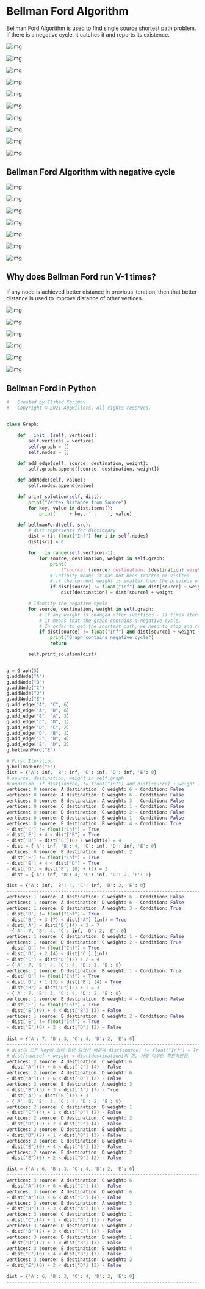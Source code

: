 # Bellman Ford Algorithm

Bellman Ford Algorithm is used to find single source shortest path problem. If there is a negative cycle, it catches it and reports its existence.

![img](https://cdn-images-1.medium.com/max/1000/1*zTS9YRurIdNUJ9wLNMncBA.png)

![img](https://cdn-images-1.medium.com/max/1000/1*oTUKi6P_ZuLvDDz8Xqig8w.png)

![img](https://cdn-images-1.medium.com/max/1000/1*7bD9pC8cHE4d1Sk4yfMc6g.png)

![img](https://cdn-images-1.medium.com/max/1000/1*ZPHsQywkV-31uIW4PhwflQ.png)

![img](https://cdn-images-1.medium.com/max/1000/1*fAhc2hJl0wO2fwgMmGAR8Q.png)

![img](https://cdn-images-1.medium.com/max/1000/1*9uYZy3snr6Xf3f9aNaMrow.png)

![img](https://cdn-images-1.medium.com/max/1000/1*6uqriy9H3UJPvpNaU_nnIA.png)

![img](https://cdn-images-1.medium.com/max/1000/1*xrlD3oy0W9LCL2qjeDQ4gw.png)

![img](https://cdn-images-1.medium.com/max/1000/1*nTO0CZ7QIEwifYpuRw0uSA.png)

![img](https://cdn-images-1.medium.com/max/1000/1*nTO0CZ7QIEwifYpuRw0uSA.png)

## Bellman Ford Algorithm with negative cycle

![img](https://cdn-images-1.medium.com/max/1000/1*4uzPpWx31Nh0u4Lnn3AwKw.png)

![img](https://cdn-images-1.medium.com/max/1000/1*-W9s2sMSmQVa14Re8TxmYA.png)

![img](https://cdn-images-1.medium.com/max/1000/1*Fi9kD-5IHSsBHRNCeb-5lA.png)

![img](https://cdn-images-1.medium.com/max/1000/1*lAwUXHzDYIlr1CytqSJ-YA.png)

![img](https://cdn-images-1.medium.com/max/1000/1*OShFBD40iAGDtcgQ_aqrow.png)

![img](https://cdn-images-1.medium.com/max/1000/1*FB10CvAETzrVzzzlO8e1wg.png)

![img](https://cdn-images-1.medium.com/max/1000/1*ddO6qoIX1DVHP0dh1eW6DA.png)

## Why does Bellman Ford run V-1 times?

If any node is achieved better distance in previous iteration, then that better distance is used to improve distance of other vertices.

![img](https://cdn-images-1.medium.com/max/1000/1*Yaq1_5kmT8VYrt8dL-eXDg.png)

![img](https://cdn-images-1.medium.com/max/1000/1*7XocZ--yLndfFBVX16jwbg.png)



![img](https://cdn-images-1.medium.com/max/1000/1*IFvfI3Hj25e96HKn-N-mlw.png)

![img](https://cdn-images-1.medium.com/max/1000/1*j7sGUbfQEjkIiquGfmeWbg.png)

![img](https://cdn-images-1.medium.com/max/1000/1*gLtVSi1irnQxFYMua4gv3A.png)

![img](https://cdn-images-1.medium.com/max/1000/1*x0rcGZ0FV1kzxdUawcTFFQ.png)

## Bellman Ford in Python

```python
#   Created by Elshad Karimov
#   Copyright © 2021 AppMillers. All rights reserved.


class Graph:

    def __init__(self, vertices):
        self.vertices = vertices
        self.graph = []
        self.nodes = []

    def add_edge(self, source, destination, weight):
        self.graph.append([source, destination, weight])

    def addNode(self, value):
        self.nodes.append(value)

    def print_solution(self, dist):
        print("Vertex Distance from Source")
        for key, value in dist.items():
            print('  ' + key, ' :    ', value)

    def bellmanFord(self, src):
        # dist represents for dictionary
        dist = {i: float("Inf") for i in self.nodes}
        dist[src] = 0

        for _ in range(self.vertices-1):
            for source, destination, weight in self.graph:
                print(
                    f"source: {source} destination: {destination} weight: {weight}")
                # Infinity means it has not been tracked or visited
                # if the current weight is smaller than the previous one, it will be replaced
                if dist[source] != float("Inf") and dist[source] + weight < dist[destination]:
                    dist[destination] = dist[source] + weight

        # Identify the negative cyvle
        for source, destination, weight in self.graph:
            # If any weight is changed after (vertices - 1) times iteration,
            # it means that the graph contains a negative cycle.
            # In order to get the shortest path, we need to stop and return the result
            if dist[source] != float("Inf") and dist[source] + weight < dist[destination]:
                print("Graph contains negative cycle")
                return

        self.print_solution(dist)


g = Graph(5)
g.addNode("A")
g.addNode("B")
g.addNode("C")
g.addNode("D")
g.addNode("E")
g.add_edge("A", "C", 6)
g.add_edge("A", "D", 6)
g.add_edge("B", "A", 3)
g.add_edge("C", "D", 1)
g.add_edge("D", "C", 2)
g.add_edge("D", "B", 1)
g.add_edge("E", "B", 4)
g.add_edge("E", "D", 2)
g.bellmanFord("E")
```

```python
# First Iteration
g.bellmanFord("E")
dist = {'A': inf, 'B': inf, 'C': inf, 'D': inf, 'E': 0}
# source, destination, weight in self.graph
#Condition: if dist[source] != float("Inf") and dist[source] + weight < dist[destination]
vertices: 0 source: A destination: C weight: 6 - Condition: False
vertices: 0 source: A destination: D weight: 6 - Condition: False
vertices: 0 source: B destination: A weight: 3 - Condition: False
vertices: 0 source: C destination: D weight: 1 - Condition: False
vertices: 0 source: D destination: C weight: 2 - Condition: False
vertices: 0 source: D destination: B weight: 1 - Condition: False
vertices: 0 source: E destination: B weight: 4 - Condition: True
- dist['E'] != float("Inf") = True
- dist['E'] + 4 < dist["B"] = True
- dist['B'] = dist['E'](0) + weight(4) = 4
- dist = {'A': inf, 'B': 4, 'C': inf, 'D': inf, 'E': 0}
vertices: 0 source: E destination: D weight: 2
- dist['E'] != float("Inf") = True
- dist['E'] + 4 < dist["D"] = True
- dist['D'] = dist['E'] (0) + (2) = 2                
- dist = {'A': inf, 'B': 4, 'C': inf, 'D': 2, 'E': 0}

dist = {'A': inf, 'B': 4, 'C': inf, 'D': 2, 'E': 0}
-----------------------------------------------------------------------------------------
vertices: 1 source: A destination: C weight: 6 - Condition: False
vertices: 1 source: A destination: D weight: 6 - Condition: False
vertices: 1 source: B destination: A weight: 3 - Condition: True
- dist['B'] != float("Inf") = True
- dist['B'] + 3 (7) < dist["A"] (inf) = True
- dist['A'] = dist['B'](4) + 3 = 7
- {'A': 7, 'B': 4, 'C': inf, 'D': 2, 'E': 0}
vertices: 1 source: C destination: D weight: 1 - Condition: False
vertices: 1 source: D destination: C weight: 2 - Condition: True
- dist['D'] != float("Inf") = True
- dist['D'] + 2 (4) < dist['C'] (inf)
- dist['C'] = dist['D'](2) + 2 = 4
- {'A': 7, 'B': 4, 'C': 4, 'D': 2, 'E': 0}
vertices: 1 source: D destination: B weight: 1 - Condition: True
- dist['D'] != float("Inf") = True
- dist['D'] + 1 (3) < dist['B'] (4) = True
- dist["B"] = dist["D"](2) + 1 = 3
- {'A': 7, 'B': 3, 'C': 4, 'D': 2, 'E': 0}
vertices: 1 source: E destination: B weight: 4 - Condition: False
- dist['E'] != float("Inf") = True
- dist['E'](0) + 4 < dist["B"] (3) = False
vertices: 1 source: E destination: D weight: 2 - Condition: False
- dist['E'] != float("Inf") = True
- dist['E'](0) + 2 < dist["D"] (2) = False
                
dist = {'A': 7, 'B': 3, 'C': 4, 'D': 2, 'E': 0}
-----------------------------------------------------------------------------------------
# dist의 모든 key에 값이 할당 되었기 때문에 dist[source] != float("Inf") = True
# dist[source] + weight < dist[destination]의 참, 거짓 여부만 확인하면됨.
vertices: 2 source: A destination: C weight: 6
- dist["A"](7) + 6 < dist['C'] (4) - False
vertices: 2 source: A destination: D weight: 6
- dist["A"](7) + 6 < dist['D'] (2) - False                
vertices: 2 source: B destination: A weight: 3
- dist["B"](3) + 3 < dist['A'] (7) - True
- dist['A'] = dist['B'](3) + 3
- {'A': 6, 'B': 3, 'C': 4, 'D': 2, 'E': 0}
vertices: 2 source: C destination: D weight: 1
- dist["C"](4) + 1 < dist["D"] (2) - False
vertices: 2 source: D destination: C weight: 2
- dist["D"](2) + 2 < dist["C"] (4) - False
vertices: 2 source: D destination: B weight: 1
- dist["D"](2) + 1 < dist["B"] (3) - False
vertices: 2 source: E destination: B weight: 4
- dist["E"](0) + 4 < dist["B"] (3) - False
vertices: 2 source: E destination: D weight: 2
- dist["E"](0) + 2 < dist["D"] (2) - False                 

dist = {'A': 6, 'B': 3, 'C': 4, 'D': 2, 'E': 0}
-----------------------------------------------------------------------------------------
vertices: 3 source: A destination: C weight: 6
- dist["A"](6) + 6 < dist["C"] (4) - False
vertices: 3 source: A destination: D weight: 6
- dist["A"](6) + 6 < dist["C"] (4) - False
vertices: 3 source: B destination: A weight: 3
- dist["B"](3) + 3 < dist["A"] (6) - False
vertices: 3 source: C destination: D weight: 1
- dist["C"](4) + 1 < dist["D"] (2) - False
vertices: 3 source: D destination: C weight: 2
- dist["D"](2) + 2 < dist["C"] (4) - False 
vertices: 3 source: D destination: B weight: 1
- dist["D"](2) + 1 < dist["B"] (3) - False
vertices: 3 source: E destination: B weight: 4
- dist["E"](0) + 4 < dist["B"] (3) - False
vertices: 3 source: E destination: D weight: 2
- dist["E"](0) + 2 < dist["D"] (2) - False

dist = {'A': 6, 'B': 3, 'C': 4, 'D': 2, 'E': 0}
-----------------------------------------------------------------------------------------
```









